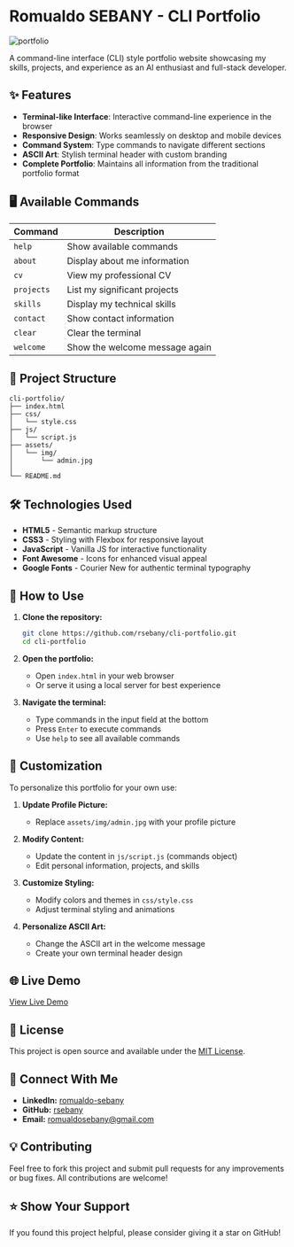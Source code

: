 # Romualdo SEBANY - CLI Portfolio

![portfolio](https://github.com/user-attachments/assets/ddd936fb-9f60-460d-9c0b-616f4236f37c)

A command-line interface (CLI) style portfolio website showcasing my skills, projects, and experience as an AI enthusiast and full-stack developer.

## ✨ Features

- **Terminal-like Interface**: Interactive command-line experience in the browser
- **Responsive Design**: Works seamlessly on desktop and mobile devices
- **Command System**: Type commands to navigate different sections
- **ASCII Art**: Stylish terminal header with custom branding
- **Complete Portfolio**: Maintains all information from the traditional portfolio format

## 🖥️ Available Commands

| Command     | Description                            |
|-------------|----------------------------------------|
| `help`      | Show available commands                |
| `about`     | Display about me information           |
| `cv`        | View my professional CV                |
| `projects`  | List my significant projects           |
| `skills`    | Display my technical skills            |
| `contact`   | Show contact information               |
| `clear`     | Clear the terminal                     |
| `welcome`   | Show the welcome message again         |

## 📁 Project Structure

```
cli-portfolio/
├── index.html
├── css/
│   └── style.css
├── js/
│   └── script.js
├── assets/
│   └── img/
│       └── admin.jpg
│       
└── README.md
```

## 🛠️ Technologies Used

- **HTML5** - Semantic markup structure
- **CSS3** - Styling with Flexbox for responsive layout
- **JavaScript** - Vanilla JS for interactive functionality
- **Font Awesome** - Icons for enhanced visual appeal
- **Google Fonts** - Courier New for authentic terminal typography

## 🚀 How to Use

1. **Clone the repository:**
   ```bash
   git clone https://github.com/rsebany/cli-portfolio.git
   cd cli-portfolio
   ```

2. **Open the portfolio:**
   - Open `index.html` in your web browser
   - Or serve it using a local server for best experience

3. **Navigate the terminal:**
   - Type commands in the input field at the bottom
   - Press `Enter` to execute commands
   - Use `help` to see all available commands

## 🎨 Customization

To personalize this portfolio for your own use:

1. **Update Profile Picture:**
   - Replace `assets/img/admin.jpg` with your profile picture

2. **Modify Content:**
   - Update the content in `js/script.js` (commands object)
   - Edit personal information, projects, and skills

3. **Customize Styling:**
   - Modify colors and themes in `css/style.css`
   - Adjust terminal styling and animations

4. **Personalize ASCII Art:**
   - Change the ASCII art in the welcome message
   - Create your own terminal header design

## 🌐 Live Demo

[View Live Demo]([https://rsebany.github.io/portfolio])

## 📄 License

This project is open source and available under the [MIT License](LICENSE).

## 🤝 Connect With Me

- **LinkedIn:** [romualdo-sebany](https://linkedin.com/in/romualdo-sebany)
- **GitHub:** [rsebany](https://github.com/rsebany)
- **Email:** [romualdosebany@gmail.com](mailto:romualdosebany@gmail.com)

## 💡 Contributing

Feel free to fork this project and submit pull requests for any improvements or bug fixes. All contributions are welcome!

## ⭐ Show Your Support

If you found this project helpful, please consider giving it a star on GitHub!
